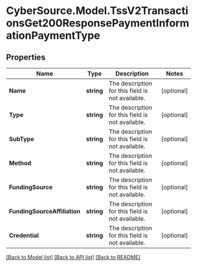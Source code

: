 # CyberSource.Model.TssV2TransactionsGet200ResponsePaymentInformationPaymentType
## Properties

Name | Type | Description | Notes
------------ | ------------- | ------------- | -------------
**Name** | **string** | The description for this field is not available. | [optional] 
**Type** | **string** | The description for this field is not available. | [optional] 
**SubType** | **string** | The description for this field is not available. | [optional] 
**Method** | **string** | The description for this field is not available. | [optional] 
**FundingSource** | **string** | The description for this field is not available. | [optional] 
**FundingSourceAffiliation** | **string** | The description for this field is not available. | [optional] 
**Credential** | **string** | The description for this field is not available. | [optional] 

[[Back to Model list]](../README.md#documentation-for-models) [[Back to API list]](../README.md#documentation-for-api-endpoints) [[Back to README]](../README.md)

